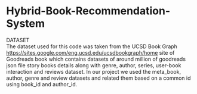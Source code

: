 # Hybrid-Book-Recommendation-System
DATASET \
The dataset used for this code was taken from the UCSD Book Graph
https://sites.google.com/eng.ucsd.edu/ucsdbookgraph/home site of Goodreads book which
contains datasets of around million of goodreads json file story books details along with genre,
author, series, user-book interaction and reviews dataset. In our project we used the meta_book,
author, genre and review datasets and related them based on a common id using book_id and
author_id.


